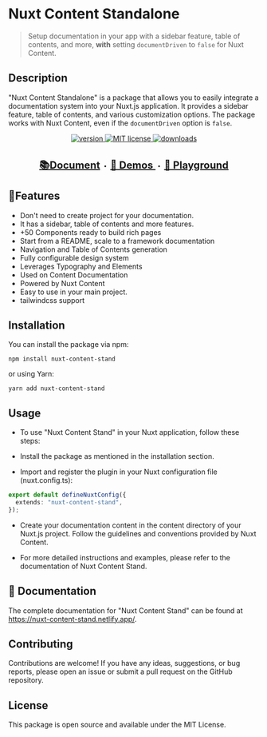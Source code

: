 # Nuxt Content Standalone


> Setup documentation in your app with a sidebar feature, table of contents, and more, <b>with</b> setting `documentDriven` to `false` for Nuxt Content.

## Description

"Nuxt Content Standalone" is a package that allows you to easily integrate a documentation system into your Nuxt.js application. It provides a sidebar feature, table of contents, and various customization options. The package works with Nuxt Content, even if the `documentDriven` option is `false`.

<p align="center">
  <a href="https://www.npmjs.com/package/nuxt-content-stand">
    <img src="https://img.shields.io/npm/v/nuxt-content-stand.svg?style=flat-square" alt="version">
  </a>
  <a href="https://github.com/parsajiravand/nuxt-content-stand/blob/master/LICENSE">
    <img src="https://img.shields.io/npm/l/nuxt-content-stand.svg?style=flat-square" alt="MIT license">
  </a>
  <a href="http://npmcharts.com/compare/nuxt-content-stand">
    <img src="https://img.shields.io/npm/dm/nuxt-content-stand.svg?style=flat-square" alt="downloads">
  </a>
  <br>

</p>

<p align="center">
  <br>
  <strong>
  <a style="font-size:20px" href="https://nuxt-content-stand.netlify.app"> 📚Document</a> ・
  <a  style="font-size:20px" href="https://nuxt-content-stand.netlify.app">🚧 Demos  </a> ・
  <a style="font-size:20px" href="https://nuxt-content-stand.netlify.app"> 🚧 Playground </a>
  </strong>
</p>

## 🚀Features
- Don't need to create project for your documentation.
- It has a sidebar, table of contents and more features.
- +50 Components ready to build rich pages
- Start from a README, scale to a framework documentation
- Navigation and Table of Contents generation
- Fully configurable design system
- Leverages Typography and Elements
- Used on Content Documentation
- Powered by Nuxt Content
- Easy to use in your main project.
- tailwindcss support

## Installation

You can install the package via npm:

```shell
npm install nuxt-content-stand
```

or using Yarn:

```shell
yarn add nuxt-content-stand
```

## Usage

- To use "Nuxt Content Stand" in your Nuxt application, follow these steps:

- Install the package as mentioned in the installation section.

- Import and register the plugin in your Nuxt configuration file (nuxt.config.ts):

```ts
export default defineNuxtConfig({
  extends: "nuxt-content-stand",
});
```

- Create your documentation content in the content directory of your Nuxt.js project. Follow the guidelines and conventions provided by Nuxt Content.


- For more detailed instructions and examples, please refer to the documentation of Nuxt Content Stand.

## 🔧 Documentation

The complete documentation for "Nuxt Content Stand" can be found at https://nuxt-content-stand.netlify.app/.

## Contributing

Contributions are welcome! If you have any ideas, suggestions, or bug reports, please open an issue or submit a pull request on the GitHub repository.

## License

This package is open source and available under the MIT License.
